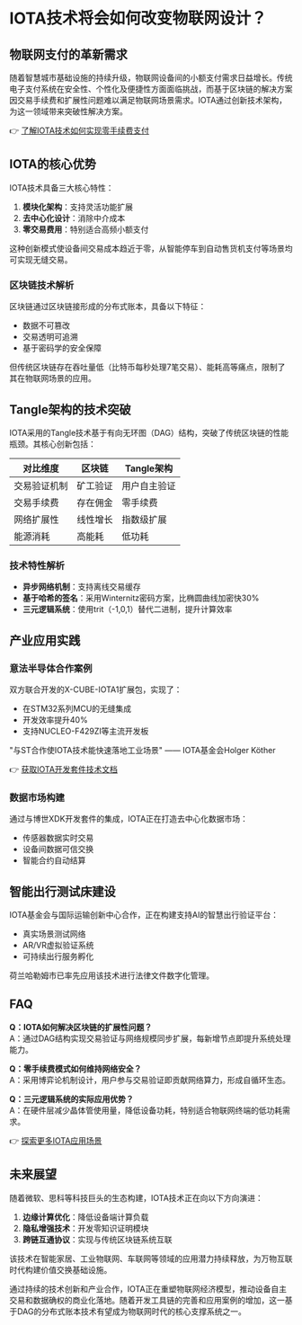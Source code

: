 # IOTA技术将会如何改变物联网设计？

## 物联网支付的革新需求

随着智慧城市基础设施的持续升级，物联网设备间的小额支付需求日益增长。传统电子支付系统在安全性、个性化及便捷性方面面临挑战，而基于区块链的解决方案因交易手续费和扩展性问题难以满足物联网场景需求。IOTA通过创新技术架构，为这一领域带来突破性解决方案。

👉 [了解IOTA技术如何实现零手续费支付](https://bit.ly/okx_welcome)

## IOTA的核心优势

IOTA技术具备三大核心特性：
1. **模块化架构**：支持灵活功能扩展
2. **去中心化设计**：消除中介成本
3. **零交易费用**：特别适合高频小额支付

这种创新模式使设备间交易成本趋近于零，从智能停车到自动售货机支付等场景均可实现无缝交易。

### 区块链技术解析

区块链通过区块链接形成的分布式账本，具备以下特征：
- 数据不可篡改
- 交易透明可追溯
- 基于密码学的安全保障

但传统区块链存在吞吐量低（比特币每秒处理7笔交易）、能耗高等痛点，限制了其在物联网场景的应用。

## Tangle架构的技术突破

IOTA采用的Tangle技术基于有向无环图（DAG）结构，突破了传统区块链的性能瓶颈。其核心创新包括：

| 对比维度       | 区块链       | Tangle架构      |
|----------------|--------------|-----------------|
| 交易验证机制   | 矿工验证     | 用户自主验证     |
| 交易手续费     | 存在佣金     | 零手续费        |
| 网络扩展性     | 线性增长     | 指数级扩展      |
| 能源消耗       | 高能耗       | 低功耗          |

### 技术特性解析

- **异步网络机制**：支持离线交易缓存
- **基于哈希的签名**：采用Winternitz密码方案，比椭圆曲线加密快30%
- **三元逻辑系统**：使用trit（-1,0,1）替代二进制，提升计算效率

## 产业应用实践

### 意法半导体合作案例

双方联合开发的X-CUBE-IOTA1扩展包，实现了：
- 在STM32系列MCU的无缝集成
- 开发效率提升40%
- 支持NUCLEO-F429ZI等主流开发板

"与ST合作使IOTA技术能快速落地工业场景" —— IOTA基金会Holger Köther

👉 [获取IOTA开发套件技术文档](https://bit.ly/okx_welcome)

### 数据市场构建

通过与博世XDK开发套件的集成，IOTA正在打造去中心化数据市场：
- 传感器数据实时交易
- 设备间数据可信交换
- 智能合约自动结算

## 智能出行测试床建设

IOTA基金会与国际运输创新中心合作，正在构建支持AI的智慧出行验证平台：
- 真实场景测试网络
- AR/VR虚拟验证系统
- 可持续出行服务孵化

荷兰哈勒姆市已率先应用该技术进行法律文件数字化管理。

## FAQ

**Q：IOTA如何解决区块链的扩展性问题？**  
A：通过DAG结构实现交易验证与网络规模同步扩展，每新增节点即提升系统处理能力。

**Q：零手续费模式如何维持网络安全？**  
A：采用博弈论机制设计，用户参与交易验证即贡献网络算力，形成自循环生态。

**Q：三元逻辑系统的实际应用优势？**  
A：在硬件层减少晶体管使用量，降低设备功耗，特别适合物联网终端的低功耗需求。

👉 [探索更多IOTA应用场景](https://bit.ly/okx_welcome)

## 未来展望

随着微软、思科等科技巨头的生态构建，IOTA技术正在向以下方向演进：
1. **边缘计算优化**：降低设备端计算负载
2. **隐私增强技术**：开发零知识证明模块
3. **跨链互通协议**：实现与传统区块链系统互联

该技术在智能家居、工业物联网、车联网等领域的应用潜力持续释放，为万物互联时代构建价值交换基础设施。

通过持续的技术创新和产业合作，IOTA正在重塑物联网经济模型，推动设备自主交易和数据确权的商业化落地。随着开发工具链的完善和应用案例的增加，这一基于DAG的分布式账本技术有望成为物联网时代的核心支撑系统之一。